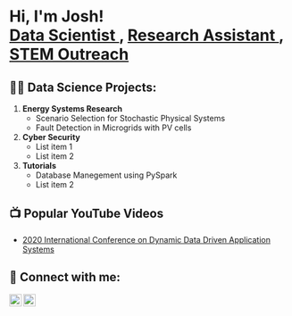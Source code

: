 <h1>
  Hi, I'm Josh! 
  <br/>
  <a href="https://github.com/JoshuaD1"> Data Scientist </a>, 
  <a href="https://www.linkedin.com/in/joshua-darville/"> Research Assistant </a>, 
  <a href="https://www.youtube.com/channel/UCMvPpnqe1YsNP6oKxmnWU1A"> STEM Outreach </a>
</h1>

<h2>👨‍💻 Data Science Projects:</h2> 
  <oL>
  <li><b> Energy Systems Research </b>
    <ul>
      <li> Scenario Selection for Stochastic Physical Systems
      <li> Fault Detection in Microgrids with PV cells
    </ul>
  <li><b> Cyber Security </b>
    <ul>
      <li> List item 1
      <li> List item 2
    </ul>
   <li><b> Tutorials </b>
    <ul>
      <li> Database Manegement using PySpark 
      <li> List item 2
    </ul>
  </ol>

<h2>📺 Popular YouTube Videos</h2>
  <ul>
    <li><a href="https://www.youtube.com/watch?v=XgEzL7dX64g"> 2020 International Conference on Dynamic Data Driven Application Systems </a></li>
  </ul>

<h2> 🤳 Connect with me:</h2>

[<img align="left" alt="JoshD1 | YouTube" width="22px" src="https://cdn.jsdelivr.net/npm/simple-icons@v3/icons/youtube.svg" />][youtube]
[<img align="left" alt="JoshD1 | LinkedIn" width="22px" src="https://cdn.jsdelivr.net/npm/simple-icons@v3/icons/linkedin.svg" />][linkedin]

[youtube]: https://www.youtube.com/watch?v=XgEzL7dX64g
[linkedin]: https://www.linkedin.com/feed/update/urn:li:activity:6917878777117052928/
